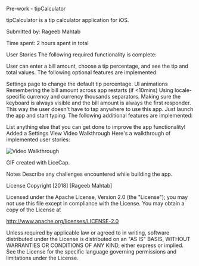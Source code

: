 Pre-work - tipCalculator

tipCalculator is a tip calculator application for iOS.

Submitted by: Rageeb Mahtab

Time spent: 2 hours spent in total

User Stories
The following required functionality is complete:

User can enter a bill amount, choose a tip percentage, and see the tip and total values.
The following optional features are implemented:

Settings page to change the default tip percentage.
UI animations
Remembering the bill amount across app restarts (if <10mins)
Using locale-specific currency and currency thousands separators.
Making sure the keyboard is always visible and the bill amount is always the first responder. This way the user doesn't have to tap anywhere to use this app. Just launch the app and start typing.
The following additional features are implemented:

List anything else that you can get done to improve the app functionality!
Added a Settings View
Video Walkthrough
Here's a walkthrough of implemented user stories:

<img src='https://i.imgur.com/CRwwokQ.gif' title='Video Walkthrough' width='' alt='Video Walkthrough' />

GIF created with LiceCap.

Notes
Describe any challenges encountered while building the app.

License
Copyright [2018] [Rageeb Mahtab]

Licensed under the Apache License, Version 2.0 (the "License");
you may not use this file except in compliance with the License.
You may obtain a copy of the License at

http://www.apache.org/licenses/LICENSE-2.0

Unless required by applicable law or agreed to in writing, software
distributed under the License is distributed on an "AS IS" BASIS,
WITHOUT WARRANTIES OR CONDITIONS OF ANY KIND, either express or implied.
See the License for the specific language governing permissions and
limitations under the License.
